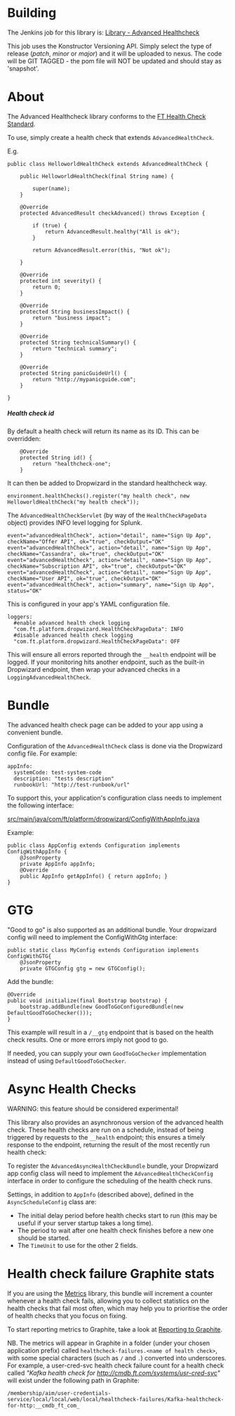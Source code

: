 Building
========

The Jenkins job for this library is: [Library - Advanced Healthcheck](http://ftjen06648-lvpr-uk-p:8181/view/Libraries/job/Library%20-%20Advanced%20Healthcheck/)

This job uses the Konstructor Versioning API.  Simply select the type of release (*patch*, *minor* or *major*) and it will be
uploaded to nexus.  The code will be GIT TAGGED - the pom file will NOT be updated and should stay as 'snapshot'.


About
=====

The Advanced Healthcheck library conforms to the [FT Health Check Standard](https://docs.google.com/document/d/18hefJjImF5IFp9WvPAm9Iq5_GmWzI9ahlKSzShpQl1s/edit).

To use, simply create a health check that extends `AdvancedHealthCheck`.

E.g.

    public class HelloworldHealthCheck extends AdvancedHealthCheck {
    
        public HelloworldHealthCheck(final String name) {
    
            super(name);
        }
    
        @Override
        protected AdvancedResult checkAdvanced() throws Exception {
    
            if (true) {
                return AdvancedResult.healthy("All is ok");
            }
    
            return AdvancedResult.error(this, "Not ok");
    
        }

        @Override
        protected int severity() {
            return 0;
        }
    
        @Override
        protected String businessImpact() {
            return "business impact";
        }
    
        @Override
        protected String technicalSummary() {
            return "technical summary";
        }
    
        @Override
        protected String panicGuideUrl() {
            return "http://mypanicguide.com";
        }
    
    }

##### Health check id

By default a health check will return its name as its ID. This can be overridden:

        @Override
        protected String id() {
            return "healthcheck-one";
        }
    
It can then be added to Dropwizard in the standard healthcheck way.

    environment.healthChecks().register("my health check", new HelloworldHealthCheck("my health check"));

The `AdvancedHealthCheckServlet` (by way of the `HealthCheckPageData` object) provides INFO level logging for Splunk.

    event="advancedHealthCheck", action="detail", name="Sign Up App", checkName="Offer API", ok="true", checkOutput="OK"
    event="advancedHealthCheck", action="detail", name="Sign Up App", checkName="Cassandra", ok="true", checkOutput="OK"
    event="advancedHealthCheck", action="detail", name="Sign Up App", checkName="Subscription API", ok="true", checkOutput="OK"
    event="advancedHealthCheck", action="detail", name="Sign Up App", checkName="User API", ok="true", checkOutput="OK"
    event="advancedHealthCheck", action="summary", name="Sign Up App", status="OK"

This is configured in your app's YAML configuration file.

    loggers:
      #enable advanced health check logging
      "com.ft.platform.dropwizard.HealthCheckPageData": INFO
      #disable advanced health check logging
      "com.ft.platform.dropwizard.HealthCheckPageData": OFF

This will ensure all errors reported through the `__health` endpoint will be logged. If your monitoring hits another endpoint, such
as the built-in Dropwizard endpoint, then wrap your advanced checks in a `LoggingAdvancedHealthCheck`.

Bundle
======

The advanced health check page can be added to your app using a convenient bundle.

Configuration of the `AdvancedHealthCheck` class is done via the Dropwizard config file. For example:

    appInfo:
      systemCode: test-system-code
      description: "tests description"
      runbookUrl: "http://test-runbook/url"


To support this, your application's configuration class needs to implement the following interface:

[src/main/java/com/ft/platform/dropwizard/ConfigWithAppInfo.java](src/main/java/com/ft/platform/dropwizard/ConfigWithAppInfo.java)

Example:

    public class AppConfig extends Configuration implements ConfigWithAppInfo {
        @JsonProperty
        private AppInfo appInfo;
        @Override
        public AppInfo getAppInfo() { return appInfo; }
    }

GTG
===

"Good to go" is also supported as an additional bundle. Your dropwizard config will need to implement the ConfigWithGtg interface:

    public static class MyConfig extends Configuration implements ConfigWithGTG{    
        @JsonProperty
        private GTGConfig gtg = new GTGConfig();

Add the bundle:

    @Override
    public void initialize(final Bootstrap bootstrap) {
        bootstrap.addBundle(new GoodToGoConfiguredBundle(new DefaultGoodToGoChecker()));
    }

This example will result in a `/__gtg` endpoint that is based on the health check results.  One or more errors imply not good to go.

If needed, you can supply your own `GoodToGoChecker` implementation instead of using `DefaultGoodToGoChecker`.

Async Health Checks
===================

WARNING: this feature should be considered experimental!

This library also provides an asynchronous version of the advanced health check. These health checks are run on a schedule, 
instead of being triggered by requests to the `__health` endpoint; this ensures a timely response to the endpoint, 
returning the result of the most recently run health check:

To register the `AdvancedAsyncHealthCheckBundle` bundle, your Dropwizard app config class will need to implement the
`AdvancedHealthCheckConfig` interface in order to configure the scheduling of the health check runs.

Settings, in addition to `AppInfo` (described above), defined in the `AsyncScheduleConfig` class are:

* The initial delay period before health checks start to run (this may be useful if your server startup takes a long time).
* The period to wait after one health check finishes before a new one should be started.
* The `TimeUnit` to use for the other 2 fields.


Health check failure Graphite stats
===================================

If you are using the [Metrics](http://metrics.dropwizard.io/) library, this bundle will increment a counter 
whenever a health check fails, allowing you to collect statistics on the health checks that fail most often, 
which may help you to prioritise the order of health checks that you focus on fixing.

To start reporting metrics to Graphite, take a look at 
[Reporting to Graphite](http://metrics.dropwizard.io/3.1.0/manual/graphite/#manual-graphite).

NB. The metrics will appear in Graphite in a folder (under your chosen application prefix)
called `healthcheck-failures.<name of health check>`, with some special characters (such as `/` and `.`)
converted into underscores. For example, a user-cred-svc health check failure count for a health check called
_"Kafka health check for http://cmdb.ft.com/systems/usr-cred-svc"_ will exist under the following path in Graphite:

    /membership/aim/user-credentials-service/local/local/web/local/healthcheck-failures/Kafka-healthcheck-for-http:__cmdb_ft_com_
